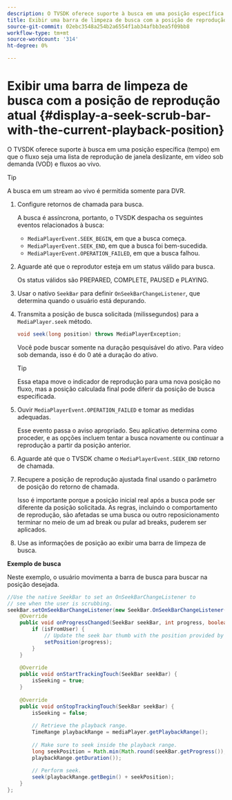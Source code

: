```yaml
---
description: O TVSDK oferece suporte à busca em uma posição específica (tempo) em que o fluxo seja uma lista de reprodução de janela deslizante, em vídeo sob demanda (VOD) e fluxos ao vivo.
title: Exibir uma barra de limpeza de busca com a posição de reprodução atual
source-git-commit: 02ebc3548a254b2a6554f1ab34afbb3ea5f09bb8
workflow-type: tm+mt
source-wordcount: '314'
ht-degree: 0%

---
```


# Exibir uma barra de limpeza de busca com a posição de reprodução atual {#display-a-seek-scrub-bar-with-the-current-playback-position}

O TVSDK oferece suporte à busca em uma posição específica (tempo) em que o fluxo seja uma lista de reprodução de janela deslizante, em vídeo sob demanda (VOD) e fluxos ao vivo.

>[!TIP]
>
>A busca em um stream ao vivo é permitida somente para DVR.

1. Configure retornos de chamada para busca.

   A busca é assíncrona, portanto, o TVSDK despacha os seguintes eventos relacionados à busca:

   * `MediaPlayerEvent.SEEK_BEGIN`, em que a busca começa.
   * `MediaPlayerEvent.SEEK_END`, em que a busca foi bem-sucedida.
   * `MediaPlayerEvent.OPERATION_FAILED`, em que a busca falhou.

1. Aguarde até que o reprodutor esteja em um status válido para busca.

   Os status válidos são PREPARED, COMPLETE, PAUSED e PLAYING.
1. Usar o nativo `SeekBar` para definir `OnSeekBarChangeListener`, que determina quando o usuário está depurando.
1. Transmita a posição de busca solicitada (milissegundos) para a `MediaPlayer.seek` método.

   ```java
   void seek(long position) throws MediaPlayerException;
   ```

   Você pode buscar somente na duração pesquisável do ativo. Para vídeo sob demanda, isso é do 0 até a duração do ativo.

   >[!TIP]
   >
   >Essa etapa move o indicador de reprodução para uma nova posição no fluxo, mas a posição calculada final pode diferir da posição de busca especificada.

1. Ouvir `MediaPlayerEvent.OPERATION_FAILED` e tomar as medidas adequadas.

   Esse evento passa o aviso apropriado. Seu aplicativo determina como proceder, e as opções incluem tentar a busca novamente ou continuar a reprodução a partir da posição anterior.

1. Aguarde até que o TVSDK chame o `MediaPlayerEvent.SEEK_END` retorno de chamada.
1. Recupere a posição de reprodução ajustada final usando o parâmetro de posição do retorno de chamada.

   Isso é importante porque a posição inicial real após a busca pode ser diferente da posição solicitada. As regras, incluindo o comportamento de reprodução, são afetadas se uma busca ou outro reposicionamento terminar no meio de um ad break ou pular ad breaks, puderem ser aplicados.

1. Use as informações de posição ao exibir uma barra de limpeza de busca.

<!--<a id="example_EEB73818260C43C8B5AE12BA68548AB7"></a>-->

**Exemplo de busca**

Neste exemplo, o usuário movimenta a barra de busca para buscar na posição desejada.

```java
//Use the native SeekBar to set an OnSeekBarChangeListener to 
// see when the user is scrubbing. 
seekBar.setOnSeekBarChangeListener(new SeekBar.OnSeekBarChangeListener() { 
    @Override 
    public void onProgressChanged(SeekBar seekBar, int progress, boolean isFromUser) { 
        if (isFromUser) { 
            // Update the seek bar thumb with the position provided by the user. 
            setPosition(progress); 
        } 
    } 
 
    @Override 
    public void onStartTrackingTouch(SeekBar seekBar) { 
        isSeeking = true; 
    } 
 
    @Override 
    public void onStopTrackingTouch(SeekBar seekBar) { 
        isSeeking = false; 
 
        // Retrieve the playback range. 
        TimeRange playbackRange = mediaPlayer.getPlaybackRange(); 
 
        // Make sure to seek inside the playback range. 
        long seekPosition = Math.min(Math.round(seekBar.getProgress()), 
        playbackRange.getDuration()); 
     
        // Perform seek. 
        seek(playbackRange.getBegin() + seekPosition); 
    } 
}; 
```

